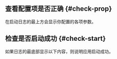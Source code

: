 ## 查看配置项是否正确 {#check-prop}

在启动日志的最上方会显示你配置的各项参数。

<bl-img src="../../imgs/deploy/backend-before-check.png" width="700px"/>

## 检查是否启动成功 {#check-start}

如果日志的最底部显示以下内容，则说明应用启动成功。

<bl-img src="../../imgs/deploy/backend-success.png" width="700px"/>
